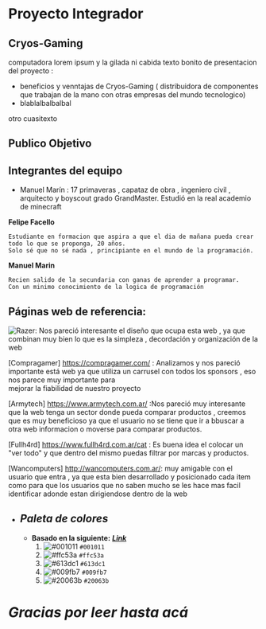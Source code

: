 # Proyecto Integrador

## Cryos-Gaming

computadora lorem ipsum y la gilada  ni cabida texto bonito de presentacion del proyecto : 

- beneficios y venntajas de Cryos-Gaming ( distribuidora de componentes que trabajan de la mano con otras empresas del mundo tecnologico) 
-  blablalbalbalbal

otro cuasitexto

## Publico Objetivo

## Integrantes del equipo

- Manuel Marín : 17 primaveras , capataz de obra , ingeniero civil , arquitecto y boyscout grado GrandMaster. Estudió en la real academio de minecraft 

__Felipe Facello__
    
    Estudiante en formacion que aspira a que el dia de mañana pueda crear todo lo que se proponga, 20 años.
    Solo sé que no sé nada , principiante en el mundo de la programación.

__Manuel Marin__
    
    Recien salido de la secundaria con ganas de aprender a programar.
    Con un minimo conocimiento de la logica de programación



## Páginas web de referencia:

![Razer](https://www.razer.com/): Nos pareció interesante el diseño que ocupa esta web , ya que combinan muy bien lo que es la simpleza , decordación y organización de la web 
 
[Compragamer] https://compragamer.com/ : Analizamos y nos pareció importante está web ya que utiliza un carrusel con todos los sponsors , eso nos parece muy importante para  
                                        mejorar la fiabilidad de nuestro proyecto
                                        
[Armytech] https://www.armytech.com.ar/ :Nos pareció muy interesante que la web tenga un sector donde pueda comparar productos , creemos que es muy beneficioso ya que el usuario 
                                       no se tiene que ir a bbuscar a otra web informacion o moverse para comparar productos.

[Fullh4rd] https://www.fullh4rd.com.ar/cat : Es buena idea el colocar un "ver todo" y que dentro del mismo puedas filtrar por marcas y productos.

[Wancomputers] http://wancomputers.com.ar/: muy amigable con el usuario que entra , ya que esta bien desarrollado y posicionado cada item como para que los usuarios que no saben 
                                          mucho se les hace mas facil identificar adonde estan dirigiendose dentro de la web 


 
 
 













+ ## ___Paleta de colores___
    - __Basado en la siguiente:__ [___Link___](https://coolors.co/001011-ffc53a-613dc1-009fb7-20063b)
        1. ![#001011](https://via.placeholder.com/15/001011/000000?text=+) `#001011`
        2. ![#ffc53a](https://via.placeholder.com/15/ffc53a/000000?text=+) `#ffc53a`
        3. ![#613dc1](https://via.placeholder.com/15/613dc1/000000?text=+) `#613dc1`
        4. ![#009fb7](https://via.placeholder.com/15/009fb7/000000?text=+) `#009fb7`
        5. ![#20063b](https://via.placeholder.com/15/20063b/000000?text=+) `#20063b`


# ***Gracias por leer hasta acá***

